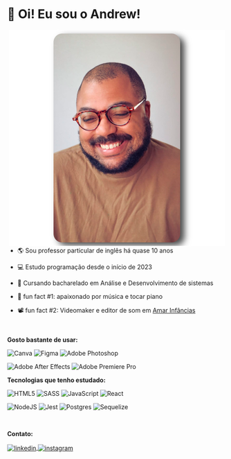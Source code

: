 <h1 align="left">👋 Oi! Eu sou o Andrew!</h1>

<img align="right" width="500px" src="./profilePic.png">

- :earth_americas: Sou professor particular de inglês há quase 10 anos

- :computer: Estudo programação desde o início de 2023
  
- :memo: Cursando bacharelado em Análise e Desenvolvimento de sistemas
  
- :musical_keyboard: fun fact #1: apaixonado por música e tocar piano

- :film_projector: fun fact #2: Videomaker e editor de som em [Amar Infâncias](https://www.instagram.com/amarinfancias/)
<p>&nbsp;</p>

<p><strong>Gosto bastante de usar:</strong></p>

![Canva](https://img.shields.io/badge/Canva-%2300C4CC.svg?style=for-the-badge&logo=Canva&logoColor=white)
![Figma](https://img.shields.io/badge/figma-%23F24E1E.svg?style=for-the-badge&logo=figma&logoColor=white)
![Adobe Photoshop](https://img.shields.io/badge/adobe%20photoshop-%2331A8FF.svg?style=for-the-badge&logo=adobe%20photoshop&logoColor=white)

![Adobe After Effects](https://img.shields.io/badge/Adobe%20After%20Effects-9999FF.svg?style=for-the-badge&logo=Adobe%20After%20Effects&logoColor=white)
![Adobe Premiere Pro](https://img.shields.io/badge/Adobe%20Premiere%20Pro-9999FF.svg?style=for-the-badge&logo=Adobe%20Premiere%20Pro&logoColor=white)

<p><strong>Tecnologias que tenho estudado:</strong><p>

![HTML5](https://img.shields.io/badge/html5-%23E34F26.svg?style=for-the-badge&logo=html5&logoColor=white)
![SASS](https://img.shields.io/badge/SASS-hotpink.svg?style=for-the-badge&logo=SASS&logoColor=white)
![JavaScript](https://img.shields.io/badge/javascript-%23323330.svg?style=for-the-badge&logo=javascript&logoColor=%23F7DF1E)
![React](https://img.shields.io/badge/react-%2320232a.svg?style=for-the-badge&logo=react&logoColor=%2361DAFB)

![NodeJS](https://img.shields.io/badge/node.js-6DA55F?style=for-the-badge&logo=node.js&logoColor=white)
![Jest](https://img.shields.io/badge/-jest-%23C21325?style=for-the-badge&logo=jest&logoColor=white)
![Postgres](https://img.shields.io/badge/postgres-%23316192.svg?style=for-the-badge&logo=postgresql&logoColor=white)
![Sequelize](https://img.shields.io/badge/Sequelize-52B0E7?style=for-the-badge&logo=Sequelize&logoColor=white)

<p>&nbsp;</p>
<p><strong>Contato:</strong></p>
<a href="https://www.linkedin.com/in/andrew-pacheco-de-oliveira-33a88445/" target="_blank">
  <img align="center" src="https://img.shields.io/badge/-andrew-05122A?style=flat&logo=linkedin" alt="linkedin"/>
</a>
<a href="https://instagram.com/andrewithw" target="_blank">
 <img align="center" src="https://img.shields.io/badge/-andrewithw-05122A?style=flat&logo=instagram" alt="instagram"/>
</a>
